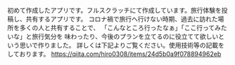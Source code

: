初めて作成したアプリです。フルスクラッチにて作成しています。旅行体験を投稿し、共有するアプリです。 コロナ禍で旅行へ行けない時期、過去に訪れた場所を多くの人と共有することで、 「こんなところ行ったなぁ」「ここ行ってみたいな」と旅行気分を 味わったり、今後のプランを立てるのに役立てて欲しいという思いで作りました。
詳しくは下記よりご覧ください。使用技術等の記載をしております。 https://qiita.com/hiro0308/items/24d5b0a9f078894962eb
